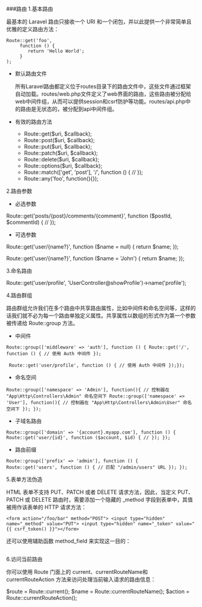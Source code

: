 ###路由
1.基本路由

最基本的 Laravel 路由只接收一个 URI 和一个闭包，并以此提供一个非常简单且优雅的定义路由方法：

```
Route::get('foo', 
     function () { 
        return 'Hello World';
     }
);
```
* 默认路由文件
    
    所有Laravel路由都定义位于routes目录下的路由文件中，这些文件通过框架自动加载。routes/web.php文件定义了web界面的路由，这些路由被分配给web中间件组，从而可以提供session和csrf防护等功能。routes/api.php中的路由是无状态的，被分配到api中间件组。

* 有效的路由方法
    * Route::get($uri, $callback);
    * Route::post($uri, $callback);
    * Route::put($uri, $callback); 
    * Route::patch($uri, $callback);
    * Route::delete($uri, $callback);
    * Route::options($uri, $callback);
    * Route::match(['get', 'post'], '/', function () { // });  
    * Route::any('foo', function(){});

2.路由参数
* 必选参数



 Route::get('posts/{post}/comments/{comment}', function ($postId, $commentId) { // });

* 可选参数

 Route::get('user/{name?}', function ($name = null) { return $name; });

 Route::get('user/{name?}', function ($name = 'John') { return $name; });

3.命名路由

Route::get('user/profile', 'UserController@showProfile')->name('profile');

4.路由群组

路由群组允许我们在多个路由中共享路由属性，比如中间件和命名空间等，这样的话我们就不必为每一个路由单独定义属性。共享属性以数组的形式作为第一个参数被传递给 Route::group 方法。

* 中间件

```
Route::group(['middleware' => 'auth'], function () { Route::get('/', function () { // 使用 Auth 中间件 });

 Route::get('user/profile', function () { // 使用 Auth 中间件 });});

```
* 命名空间
```
Route::group(['namespace' => 'Admin'], function(){ // 控制器在 "App\Http\Controllers\Admin" 命名空间下 Route::group(['namespace' => 'User'], function(){ // 控制器在 "App\Http\Controllers\Admin\User" 命名空间下 }); });
```
* 子域名路由

```
Route::group(['domain' => '{account}.myapp.com'], function () { Route::get('user/{id}', function ($account, $id) { // }); });
```
* 路由前缀

```
Route::group(['prefix' => 'admin'], function () {           Route::get('users', function () { // 匹配 "/admin/users" URL }); });
```

5.表单方法伪造

HTML 表单不支持 PUT、PATCH 或者 DELETE 请求方法，因此，当定义 PUT、PATCH 或 DELETE 路由时，需要添加一个隐藏的 _method 字段到表单中，其值被用作该表单的 HTTP 请求方法：

```
<form action="/foo/bar" method="POST"> <input type="hidden" name="_method" value="PUT"> <input type="hidden" name="_token" value="{{ csrf_token() }}"></form>
```
还可以使用辅助函数 method_field 来实现这一目的：

```{{ method_field('PUT') }}
```

6.访问当前路由

你可以使用 Route 门面上的 current、currentRouteName和 currentRouteAction 方法来访问处理当前输入请求的路由信息：

$route = Route::current(); 
$name = Route::currentRouteName(); 
$action = Route::currentRouteAction();










    





                                                                              

